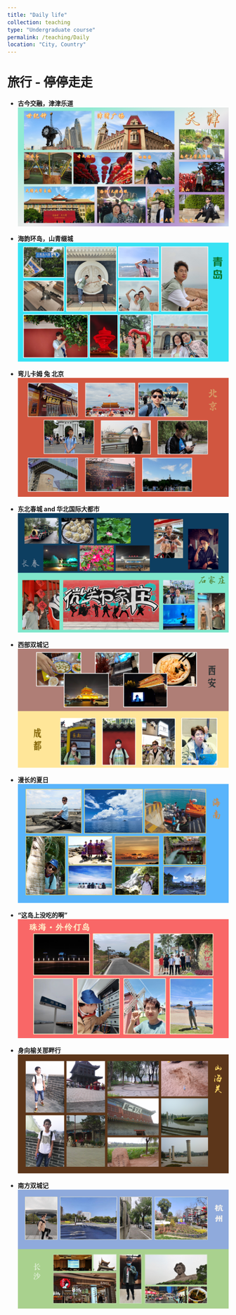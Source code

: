 ```yaml
---
title: "Daily life"
collection: teaching
type: "Undergraduate course"
permalink: /teaching/Daily
location: "City, Country"
---
```


旅行 - 停停走走
======
* **古今交融，津津乐道**
![tianjin](/images/lvxing/tianjin.png)

* **海韵环岛，山青缀城**
![qingdao](/images/lvxing/lx1.PNG)

* **弯儿卡姆 兔 北京**
![beijing](/images/lvxing/lx2.PNG)

* **东北春城 and 华北国际大都市**
![changchun_shijiazhuang](/images/lvxing/lx3.PNG)

* **西部双城记**
![xian_chengdu](/images/lvxing/lx4.PNG)

* **漫长的夏日**
![hainan](/images/lvxing/lx5.PNG)

* **“这岛上没吃的啊”** 
![zhuhai](/images/lvxing/lx6.PNG)

* **身向榆关那畔行**
![shanhai](/images/lvxing/lx7.PNG)

* **南方双城记**
![hangzhou_changsha](/images/lvxing/lx8.PNG)
